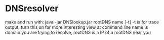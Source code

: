 # DNSresolver


make and run with:
java -jar DNSlookup.jar rootDNS name [-t] 
-t is for trace output, turn this on for more interesting view at command line
name is domain you are trying to resolve, rootDNS is a IP of a rootDNS near you
